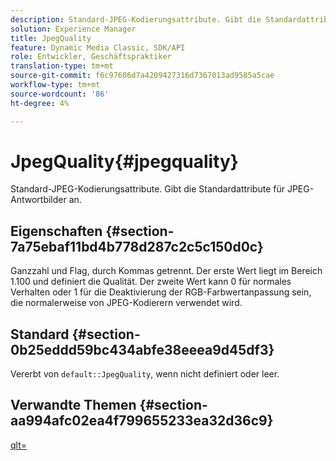 ```yaml
---
description: Standard-JPEG-Kodierungsattribute. Gibt die Standardattribute für JPEG-Antwortbilder an.
solution: Experience Manager
title: JpegQuality
feature: Dynamic Media Classic, SDK/API
role: Entwickler, Geschäftspraktiker
translation-type: tm+mt
source-git-commit: f6c97606d7a4209427316d7367013ad9585a5cae
workflow-type: tm+mt
source-wordcount: '86'
ht-degree: 4%

---
```



# JpegQuality{#jpegquality}

Standard-JPEG-Kodierungsattribute. Gibt die Standardattribute für JPEG-Antwortbilder an.

## Eigenschaften {#section-7a75ebaf11bd4b778d287c2c5c150d0c}

Ganzzahl und Flag, durch Kommas getrennt. Der erste Wert liegt im Bereich 1.100 und definiert die Qualität. Der zweite Wert kann 0 für normales Verhalten oder 1 für die Deaktivierung der RGB-Farbwertanpassung sein, die normalerweise von JPEG-Kodierern verwendet wird.

## Standard {#section-0b25eddd59bc434abfe38eeea9d45df3}

Vererbt von `default::JpegQuality`, wenn nicht definiert oder leer.

## Verwandte Themen {#section-aa994afc02ea4f799655233ea32d36c9}

[qlt=](../../../../../is-api/http-ref/image-serving-api-ref/c-http-protocol-reference/c-command-reference/r-is-http-qlt.md#reference-f69ed0758c784b0385d979820546d352)

